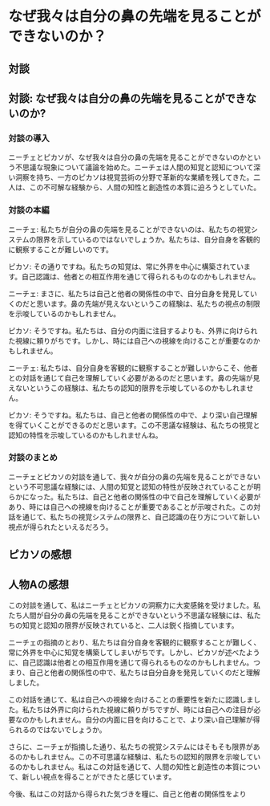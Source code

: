 # なぜ我々は自分の鼻の先端を見ることができないのか？

## 対談

## 対談: なぜ我々は自分の鼻の先端を見ることができないのか?

### 対談の導入
ニーチェとピカソが、なぜ我々は自分の鼻の先端を見ることができないのかという不思議な現象について議論を始めた。ニーチェは人間の知覚と認知について深い洞察を持ち、一方のピカソは視覚芸術の分野で革新的な業績を残してきた。二人は、この不可解な経験から、人間の知性と創造性の本質に迫ろうとしていた。

### 対談の本編

ニーチェ: 私たちが自分の鼻の先端を見ることができないのは、私たちの視覚システムの限界を示しているのではないでしょうか。私たちは、自分自身を客観的に観察することが難しいのです。

ピカソ: その通りですね。私たちの知覚は、常に外界を中心に構築されています。自己認識は、他者との相互作用を通じて得られるものなのかもしれません。

ニーチェ: まさに、私たちは自己と他者の関係性の中で、自分自身を発見していくのだと思います。鼻の先端が見えないというこの経験は、私たちの視点の制限を示唆しているのかもしれません。

ピカソ: そうですね。私たちは、自分の内面に注目するよりも、外界に向けられた視線に頼りがちです。しかし、時には自己への視線を向けることが重要なのかもしれません。

ニーチェ: 私たちは、自分自身を客観的に観察することが難しいからこそ、他者との対話を通じて自己を理解していく必要があるのだと思います。鼻の先端が見えないというこの経験は、私たちの認知的限界を示唆しているのかもしれません。

ピカソ: そうですね。私たちは、自己と他者の関係性の中で、より深い自己理解を得ていくことができるのだと思います。この不思議な経験は、私たちの視覚と認知の特性を示唆しているのかもしれませんね。

### 対談のまとめ

ニーチェとピカソの対談を通して、我々が自分の鼻の先端を見ることができないという不可思議な経験には、人間の知覚と認知の特性が反映されていることが明らかになった。私たちは、自己と他者の関係性の中で自己を理解していく必要があり、時には自己への視線を向けることが重要であることが示唆された。この対話を通じて、私たちの視覚システムの限界と、自己認識の在り方について新しい視点が得られたといえるだろう。

## ピカソの感想

## 人物Aの感想

この対談を通して、私はニーチェとピカソの洞察力に大変感銘を受けました。私たち人間が自分の鼻の先端を見ることができないという不思議な経験には、私たちの知覚と認知の限界が反映されていると、二人は鋭く指摘しています。

ニーチェの指摘のとおり、私たちは自分自身を客観的に観察することが難しく、常に外界を中心に知覚を構築してしまいがちです。しかし、ピカソが述べたように、自己認識は他者との相互作用を通じて得られるものなのかもしれません。つまり、自己と他者の関係性の中で、私たちは自分自身を発見していくのだと理解しました。

この対話を通じて、私は自己への視線を向けることの重要性を新たに認識しました。私たちは外界に向けられた視線に頼りがちですが、時には自己への注目が必要なのかもしれません。自分の内面に目を向けることで、より深い自己理解が得られるのではないでしょうか。

さらに、ニーチェが指摘した通り、私たちの視覚システムにはそもそも限界があるのかもしれません。この不可思議な経験は、私たちの認知的限界を示唆しているのかもしれません。私はこの対話を通じて、人間の知性と創造性の本質について、新しい視点を得ることができたと感じています。

今後、私はこの対話から得られた気づきを糧に、自己と他者の関係性をより
